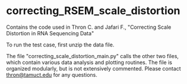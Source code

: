 # correcting_RSEM_scale_distortion
Contains the code used in Thron C. and Jafari F., "Correcting Scale Distortion in RNA Sequencing Data"

To run the test case, first unzip the data file.

The file "correcting_scale_distortion_main.py" calls the other two files, which contain various data analysis and plotting routines. The file is organized modularly, but is not extensively commented. Please contact thron@tamuct.edu for any questions.
